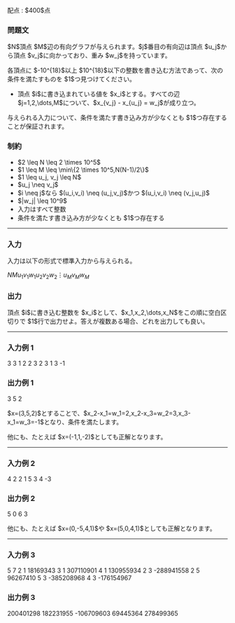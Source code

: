 
<div>

<span>

<span>

<p>
配点 : $400$点
</p>

<div>

<section>

### **問題文**

<p>
$N$頂点 $M$辺の有向グラフが与えられます。$j$番目の有向辺は頂点 $u_j$から頂点 $v_j$に向かっており、重み $w_j$を持っています。
</p>

<p>
各頂点に $-10^{18}$以上 $10^{18}$以下の整数を書き込む方法であって、次の条件を満たすものを $1$つ見つけてください。
</p>

<ul>

<li>
頂点 $i$に書き込まれている値を $x_i$とする。すべての辺 $j=1,2,\dots,M$について、$x_{v_j} - x_{u_j} = w_j$が成り立つ。
</li>

</ul>

<p>
与えられる入力について、条件を満たす書き込み方が少なくとも $1$つ存在することが保証されます。
</p>

</section>

</div>

<div>

<section>

### **制約**

<ul>

<li>
$2 \leq N \leq 2 \times 10^5$
</li>

<li>
$1 \leq M \leq \min\{2 \times 10^5,N(N-1)/2\}$
</li>

<li>
$1 \leq u_j, v_j \leq N$
</li>

<li>
$u_j \neq v_j$
</li>

<li>
$i \neq j$なら $(u_i,v_i) \neq (u_j,v_j)$かつ $(u_i,v_i) \neq (v_j,u_j)$
</li>

<li>
$|w_j| \leq 10^9$
</li>

<li>
入力はすべて整数
</li>

<li>
条件を満たす書き込み方が少なくとも $1$つ存在する
</li>

</ul>

</section>

</div>

---

<div>

<div>

<section>

### **入力**

<p>
入力は以下の形式で標準入力から与えられる。
</p>

<div>

$N$$M$$u_1$$v_1$$w_1$$u_2$$v_2$$w_2$$\vdots$$u_M$$v_M$$w_M$
</div>

</section>

</div>

<div>

<section>

### **出力**

<p>
頂点 $i$に書き込む整数を $x_i$として、$x_1,x_2,\dots,x_N$をこの順に空白区切りで $1$行で出力せよ。答えが複数ある場合、どれを出力しても良い。
</p>

</section>

</div>

</div>

---

<div>

<section>

### **入力例 1**

<div>

3 3
1 2 2
3 2 3
1 3 -1

</div>

</section>

</div>

<div>

<section>

### **出力例 1**

<div>

3 5 2

</div>

<p>
$x=(3,5,2)$とすることで、$x_2-x_1=w_1=2,x_2-x_3=w_2=3,x_3-x_1=w_3=-1$となり、条件を満たします。
</p>

<p>
他にも、たとえば $x=(-1,1,-2)$としても正解となります。
</p>

</section>

</div>

---

<div>

<section>

### **入力例 2**

<div>

4 2
2 1 5
3 4 -3

</div>

</section>

</div>

<div>

<section>

### **出力例 2**

<div>

5 0 6 3

</div>

<p>
他にも、たとえば $x=(0,-5,4,1)$や $x=(5,0,4,1)$としても正解となります。
</p>

</section>

</div>

---

<div>

<section>

### **入力例 3**

<div>

5 7
2 1 18169343
3 1 307110901
4 1 130955934
2 3 -288941558
2 5 96267410
5 3 -385208968
4 3 -176154967

</div>

</section>

</div>

<div>

<section>

### **出力例 3**

<div>

200401298 182231955 -106709603 69445364 278499365

</div>

</section>

</div>

</span>

</span>

</div>
